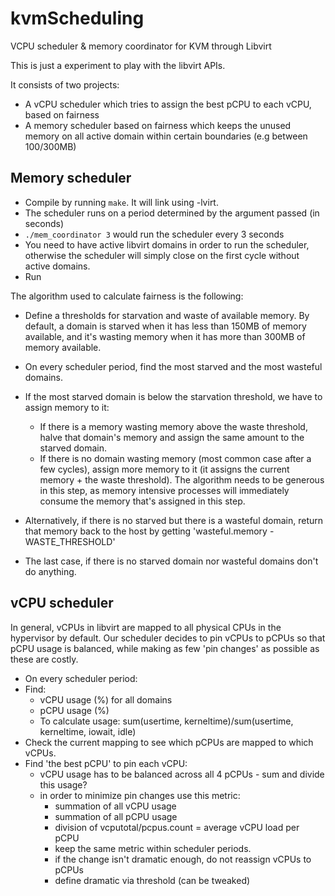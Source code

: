 # kvmScheduling

VCPU scheduler &amp; memory coordinator for KVM through Libvirt

This is just a experiment to play with the libvirt APIs.

It consists of two projects:

  * A vCPU scheduler which tries to assign the best pCPU to each
  vCPU, based on fairness
  * A memory scheduler based on fairness which keeps the unused memory
  on all active domain within certain boundaries (e.g between 100/300MB)

## Memory scheduler

* Compile by running `make`. It will link using -lvirt.
* The scheduler runs on a period determined by the argument passed (in seconds)
* `./mem_coordinator 3` would run the scheduler every 3 seconds
* You need to have active libvirt domains in order to run the scheduler,
  otherwise the scheduler will simply close on the first cycle without
  active domains.
* Run

The algorithm used to calculate fairness is the following:

* Define a thresholds for starvation and waste of available memory. By default,
  a domain is starved when it has less than 150MB of memory available,
  and it's wasting memory when it has more than 300MB of memory available.

* On every scheduler period, find the most starved and the most wasteful domains.

* If the most starved domain is below the starvation threshold, we have to assign memory to it:
  * If there is a memory wasting memory above the waste threshold, halve
  that domain's memory and assign the same amount to the starved domain.
  * If there is no domain wasting memory (most common case after a few cycles),
  assign more memory to it (it assigns the current memory + the waste threshold).
  The algorithm needs to be generous in this step, as memory intensive processes
  will immediately consume the memory that's assigned in this step.
* Alternatively, if there is no starved but there is a wasteful domain,
  return that memory back to the host by getting
  'wasteful.memory - WASTE_THRESHOLD'
* The last case, if there is no starved domain nor wasteful domains don't do anything.

## vCPU scheduler

In general, vCPUs in libvirt are mapped to all physical CPUs in the hypervisor
by default. Our scheduler decides to pin vCPUs to pCPUs so that pCPU usage
is balanced, while making as few 'pin changes' as possible as these are costly.

* On every scheduler period:
* Find:
  - vCPU usage (%) for all domains
  - pCPU usage (%)
  - To calculate usage: sum(usertime, kerneltime)/sum(usertime, kerneltime, iowait, idle)
* Check the current mapping to see which pCPUs are mapped to which vCPUs.
* Find 'the best pCPU' to pin each vCPU:
  - vCPU usage has to be balanced across all 4 pCPUs - sum and divide this usage?
  - in order to minimize pin changes use this metric:
     - summation of all vCPU usage
     - summation of all pCPU usage
     - division of vcputotal/pcpus.count = average vCPU load per pCPU
     - keep the same metric within scheduler periods.
     - if the change isn't dramatic enough, do not reassign vCPUs to pCPUs
     - define dramatic via threshold (can be tweaked)
